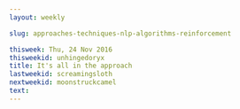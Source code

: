 ```yaml
---
layout: weekly

slug: approaches-techniques-nlp-algorithms-reinforcement

thisweek: Thu, 24 Nov 2016
thisweekid: unhingedoryx
title: It's all in the approach
lastweekid: screamingsloth
nextweekid: moonstruckcamel 
text:
---
```

